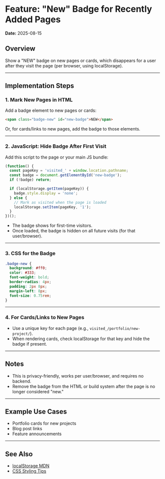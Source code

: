 # Feature: "New" Badge for Recently Added Pages

**Date:** 2025-08-15

## Overview
Show a "NEW" badge on new pages or cards, which disappears for a user after they visit the page (per browser, using localStorage).

---

## Implementation Steps

### 1. Mark New Pages in HTML
Add a badge element to new pages or cards:
```html
<span class="badge-new" id="new-badge">NEW</span>
```
Or, for cards/links to new pages, add the badge to those elements.

---

### 2. JavaScript: Hide Badge After First Visit
Add this script to the page or your main JS bundle:
```js
(function() {
  const pageKey = 'visited_' + window.location.pathname;
  const badge = document.getElementById('new-badge');
  if (!badge) return;

  if (localStorage.getItem(pageKey)) {
    badge.style.display = 'none';
  } else {
    // Mark as visited when the page is loaded
    localStorage.setItem(pageKey, '1');
  }
})();
```
- The badge shows for first-time visitors.
- Once loaded, the badge is hidden on all future visits (for that user/browser).

---

### 3. CSS for the Badge
```css
.badge-new {
  background: #ff0;
  color: #333;
  font-weight: bold;
  border-radius: 4px;
  padding: 2px 8px;
  margin-left: 8px;
  font-size: 0.75rem;
}
```

---

### 4. For Cards/Links to New Pages
- Use a unique key for each page (e.g., `visited_/portfolio/new-project/`).
- When rendering cards, check localStorage for that key and hide the badge if present.

---

## Notes
- This is privacy-friendly, works per user/browser, and requires no backend.
- Remove the badge from the HTML or build system after the page is no longer considered "new."

---

## Example Use Cases
- Portfolio cards for new projects
- Blog post links
- Feature announcements

---

## See Also
- [localStorage MDN](https://developer.mozilla.org/en-US/docs/Web/API/Window/localStorage)
- [CSS Styling Tips](https://css-tricks.com/)
